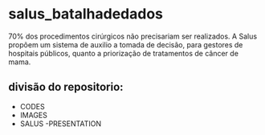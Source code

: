 # salus_batalhadedados

70% dos procedimentos cirúrgicos não precisariam ser realizados. A Salus propõem um sistema de auxilio a tomada de decisão, para gestores de hospitais públicos, quanto a priorização de tratamentos de câncer de mama.

## divisão do repositorio:
* CODES
* IMAGES
* SALUS -PRESENTATION
